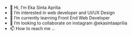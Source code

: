 - 👋 Hi, I’m Eka Sinta Aprilia 
- 👀 I’m interested in web developer and UI/UX Design
- 🌱 I’m currently learning Front End Web Developer
- 💞️ I’m looking to collaborate on instagram @ekasintaaprilia
- 📫 How to reach me ...

<!---
ekasintaap/ekasintaap is a ✨ special ✨ repository because its `README.md` (this file) appears on your GitHub profile.
You can click the Preview link to take a look at your changes.
--->
